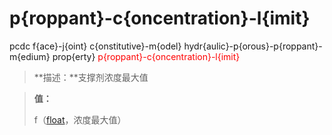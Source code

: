 # p{roppant}-c{oncentration}-l{imit}
pcdc f{ace}-j{oint} c{onstitutive}-m{odel} hydr{aulic}-p{orous}-p{roppant}-m{edium} prop{erty} <span style='color: red;'>p{roppant}-c{oncentration}-l{imit}</span>
> **描述：**支撑剂浓度最大值

> 
> **值：**
> 
> f（[float](数据类型/float/)，浓度最大值）

